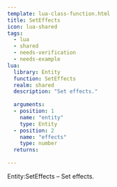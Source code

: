 ```yaml
---
template: lua-class-function.html
title: SetEffects
icon: lua-shared
tags:
  - lua
  - shared
  - needs-verification
  - needs-example
lua:
  library: Entity
  function: SetEffects
  realm: shared
  description: "Set effects."
  
  arguments:
  - position: 1
    name: "entity"
    type: Entity
  - position: 2
    name: "effects"
    type: number
  returns:
    
---
```


<div class="lua__search__keywords">
Entity:SetEffects &#x2013; Set effects.
</div>
